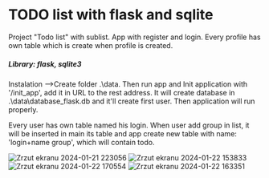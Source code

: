 # TODO list with flask and sqlite
Project "Todo list" with sublist. App with register and login. Every profile has own table which is create when profile is created. 

##### Library: flask, sqlite3

Instalation -->Create folder .\data. Then run app and Init application with '/init_app', add it in URL to the rest address. It will create database in .\data\database_flask.db and it'll create first user. Then application will run properly.

Every user has own table named his login. When user add group in list, it will be inserted in main its table and app create new table with name: 'login+name group', which will contain todo.

![Zrzut ekranu 2024-01-21 223056](https://github.com/Dirmeril/To-do-list-Flask-sqlite3-/assets/102697092/f59d1bca-9d6c-48e6-9846-52a69e579649)
![Zrzut ekranu 2024-01-22 153833](https://github.com/Dirmeril/To-do-list-Flask-sqlite3-/assets/102697092/b56050bb-d820-4338-873f-40b1aa4c00cb)
![Zrzut ekranu 2024-01-22 170554](https://github.com/Dirmeril/To-do-list-Flask-sqlite3-/assets/102697092/a84bffed-0bff-49ee-a56f-aaffbb1395e7)
![Zrzut ekranu 2024-01-22 163351](https://github.com/Dirmeril/To-do-list-Flask-sqlite3-/assets/102697092/715e5242-647f-4c69-ac25-e4cb5b2ecddf)

